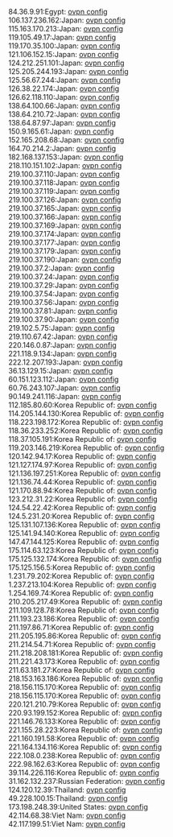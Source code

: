 84.36.9.91:Egypt: [ovpn config](vpn/84_36_9_91.ovpn)  
106.137.236.162:Japan: [ovpn config](vpn/106_137_236_162.ovpn)  
115.163.170.213:Japan: [ovpn config](vpn/115_163_170_213.ovpn)  
119.105.49.17:Japan: [ovpn config](vpn/119_105_49_17.ovpn)  
119.170.35.100:Japan: [ovpn config](vpn/119_170_35_100.ovpn)  
121.106.152.15:Japan: [ovpn config](vpn/121_106_152_15.ovpn)  
124.212.251.101:Japan: [ovpn config](vpn/124_212_251_101.ovpn)  
125.205.244.193:Japan: [ovpn config](vpn/125_205_244_193.ovpn)  
125.56.67.244:Japan: [ovpn config](vpn/125_56_67_244.ovpn)  
126.38.22.174:Japan: [ovpn config](vpn/126_38_22_174.ovpn)  
126.62.118.110:Japan: [ovpn config](vpn/126_62_118_110.ovpn)  
138.64.100.66:Japan: [ovpn config](vpn/138_64_100_66.ovpn)  
138.64.210.72:Japan: [ovpn config](vpn/138_64_210_72.ovpn)  
138.64.87.97:Japan: [ovpn config](vpn/138_64_87_97.ovpn)  
150.9.165.61:Japan: [ovpn config](vpn/150_9_165_61.ovpn)  
152.165.208.68:Japan: [ovpn config](vpn/152_165_208_68.ovpn)  
164.70.214.2:Japan: [ovpn config](vpn/164_70_214_2.ovpn)  
182.168.137.153:Japan: [ovpn config](vpn/182_168_137_153.ovpn)  
218.110.151.102:Japan: [ovpn config](vpn/218_110_151_102.ovpn)  
219.100.37.110:Japan: [ovpn config](vpn/219_100_37_110.ovpn)  
219.100.37.118:Japan: [ovpn config](vpn/219_100_37_118.ovpn)  
219.100.37.119:Japan: [ovpn config](vpn/219_100_37_119.ovpn)  
219.100.37.126:Japan: [ovpn config](vpn/219_100_37_126.ovpn)  
219.100.37.165:Japan: [ovpn config](vpn/219_100_37_165.ovpn)  
219.100.37.166:Japan: [ovpn config](vpn/219_100_37_166.ovpn)  
219.100.37.169:Japan: [ovpn config](vpn/219_100_37_169.ovpn)  
219.100.37.174:Japan: [ovpn config](vpn/219_100_37_174.ovpn)  
219.100.37.177:Japan: [ovpn config](vpn/219_100_37_177.ovpn)  
219.100.37.179:Japan: [ovpn config](vpn/219_100_37_179.ovpn)  
219.100.37.190:Japan: [ovpn config](vpn/219_100_37_190.ovpn)  
219.100.37.2:Japan: [ovpn config](vpn/219_100_37_2.ovpn)  
219.100.37.24:Japan: [ovpn config](vpn/219_100_37_24.ovpn)  
219.100.37.29:Japan: [ovpn config](vpn/219_100_37_29.ovpn)  
219.100.37.54:Japan: [ovpn config](vpn/219_100_37_54.ovpn)  
219.100.37.56:Japan: [ovpn config](vpn/219_100_37_56.ovpn)  
219.100.37.81:Japan: [ovpn config](vpn/219_100_37_81.ovpn)  
219.100.37.90:Japan: [ovpn config](vpn/219_100_37_90.ovpn)  
219.102.5.75:Japan: [ovpn config](vpn/219_102_5_75.ovpn)  
219.110.67.42:Japan: [ovpn config](vpn/219_110_67_42.ovpn)  
220.146.0.87:Japan: [ovpn config](vpn/220_146_0_87.ovpn)  
221.118.9.134:Japan: [ovpn config](vpn/221_118_9_134.ovpn)  
222.12.207.193:Japan: [ovpn config](vpn/222_12_207_193.ovpn)  
36.13.129.15:Japan: [ovpn config](vpn/36_13_129_15.ovpn)  
60.151.123.112:Japan: [ovpn config](vpn/60_151_123_112.ovpn)  
60.76.243.107:Japan: [ovpn config](vpn/60_76_243_107.ovpn)  
90.149.241.116:Japan: [ovpn config](vpn/90_149_241_116.ovpn)  
112.185.80.60:Korea Republic of: [ovpn config](vpn/112_185_80_60.ovpn)  
114.205.144.130:Korea Republic of: [ovpn config](vpn/114_205_144_130.ovpn)  
118.223.198.172:Korea Republic of: [ovpn config](vpn/118_223_198_172.ovpn)  
118.36.233.252:Korea Republic of: [ovpn config](vpn/118_36_233_252.ovpn)  
118.37.105.191:Korea Republic of: [ovpn config](vpn/118_37_105_191.ovpn)  
119.203.146.219:Korea Republic of: [ovpn config](vpn/119_203_146_219.ovpn)  
120.142.94.17:Korea Republic of: [ovpn config](vpn/120_142_94_17.ovpn)  
121.127.174.97:Korea Republic of: [ovpn config](vpn/121_127_174_97.ovpn)  
121.136.197.251:Korea Republic of: [ovpn config](vpn/121_136_197_251.ovpn)  
121.136.74.44:Korea Republic of: [ovpn config](vpn/121_136_74_44.ovpn)  
121.170.88.94:Korea Republic of: [ovpn config](vpn/121_170_88_94.ovpn)  
123.212.31.22:Korea Republic of: [ovpn config](vpn/123_212_31_22.ovpn)  
124.54.22.42:Korea Republic of: [ovpn config](vpn/124_54_22_42.ovpn)  
124.5.231.20:Korea Republic of: [ovpn config](vpn/124_5_231_20.ovpn)  
125.131.107.136:Korea Republic of: [ovpn config](vpn/125_131_107_136.ovpn)  
125.141.94.140:Korea Republic of: [ovpn config](vpn/125_141_94_140.ovpn)  
147.47.144.125:Korea Republic of: [ovpn config](vpn/147_47_144_125.ovpn)  
175.114.63.123:Korea Republic of: [ovpn config](vpn/175_114_63_123.ovpn)  
175.125.132.174:Korea Republic of: [ovpn config](vpn/175_125_132_174.ovpn)  
175.125.156.5:Korea Republic of: [ovpn config](vpn/175_125_156_5.ovpn)  
1.231.79.202:Korea Republic of: [ovpn config](vpn/1_231_79_202.ovpn)  
1.237.213.104:Korea Republic of: [ovpn config](vpn/1_237_213_104.ovpn)  
1.254.169.74:Korea Republic of: [ovpn config](vpn/1_254_169_74.ovpn)  
210.205.217.49:Korea Republic of: [ovpn config](vpn/210_205_217_49.ovpn)  
211.109.128.78:Korea Republic of: [ovpn config](vpn/211_109_128_78.ovpn)  
211.193.23.186:Korea Republic of: [ovpn config](vpn/211_193_23_186.ovpn)  
211.197.86.71:Korea Republic of: [ovpn config](vpn/211_197_86_71.ovpn)  
211.205.195.86:Korea Republic of: [ovpn config](vpn/211_205_195_86.ovpn)  
211.214.54.71:Korea Republic of: [ovpn config](vpn/211_214_54_71.ovpn)  
211.218.208.181:Korea Republic of: [ovpn config](vpn/211_218_208_181.ovpn)  
211.221.43.173:Korea Republic of: [ovpn config](vpn/211_221_43_173.ovpn)  
211.63.181.27:Korea Republic of: [ovpn config](vpn/211_63_181_27.ovpn)  
218.153.163.186:Korea Republic of: [ovpn config](vpn/218_153_163_186.ovpn)  
218.156.115.170:Korea Republic of: [ovpn config](vpn/218_156_115_170.ovpn)  
218.156.115.170:Korea Republic of: [ovpn config](vpn/218_156_115_170.ovpn)  
220.121.210.79:Korea Republic of: [ovpn config](vpn/220_121_210_79.ovpn)  
220.93.199.152:Korea Republic of: [ovpn config](vpn/220_93_199_152.ovpn)  
221.146.76.133:Korea Republic of: [ovpn config](vpn/221_146_76_133.ovpn)  
221.155.28.223:Korea Republic of: [ovpn config](vpn/221_155_28_223.ovpn)  
221.160.191.58:Korea Republic of: [ovpn config](vpn/221_160_191_58.ovpn)  
221.164.134.116:Korea Republic of: [ovpn config](vpn/221_164_134_116.ovpn)  
222.108.0.238:Korea Republic of: [ovpn config](vpn/222_108_0_238.ovpn)  
222.98.162.63:Korea Republic of: [ovpn config](vpn/222_98_162_63.ovpn)  
39.114.226.116:Korea Republic of: [ovpn config](vpn/39_114_226_116.ovpn)  
31.162.132.237:Russian Federation: [ovpn config](vpn/31_162_132_237.ovpn)  
124.120.12.39:Thailand: [ovpn config](vpn/124_120_12_39.ovpn)  
49.228.100.15:Thailand: [ovpn config](vpn/49_228_100_15.ovpn)  
173.198.248.39:United States: [ovpn config](vpn/173_198_248_39.ovpn)  
42.114.68.38:Viet Nam: [ovpn config](vpn/42_114_68_38.ovpn)  
42.117.199.51:Viet Nam: [ovpn config](vpn/42_117_199_51.ovpn)  
